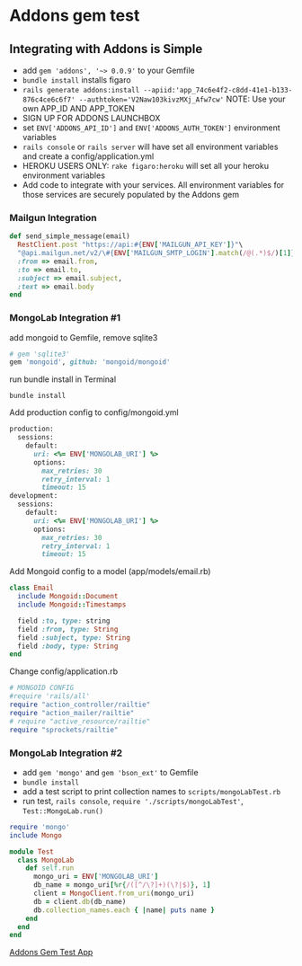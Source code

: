 # Addons gem test

## Integrating with Addons is Simple

* add `gem 'addons', '~> 0.0.9'` to your Gemfile
* `bundle install` installs figaro
* `rails generate addons:install --apiid:'app_74c6e4f2-c8dd-41e1-b133-876c4ce6c6f7' --authtoken='V2Naw103kivzMXj_Afw7cw'` NOTE: Use your own APP_ID AND APP_TOKEN
* SIGN UP FOR ADDONS LAUNCHBOX
* set `ENV['ADDONS_API_ID']` and `ENV['ADDONS_AUTH_TOKEN']` environment variables
* `rails console` or `rails server` will have set all environment variables and create a config/application.yml
* HEROKU USERS ONLY: `rake figaro:heroku` will set all your heroku environment variables
* Add code to integrate with your services. All environment variables for those services are securely populated by the Addons gem

### Mailgun Integration

```ruby
def send_simple_message(email)
  RestClient.post "https://api:#{ENV['MAILGUN_API_KEY']}"\
  "@api.mailgun.net/v2/\#{ENV['MAILGUN_SMTP_LOGIN'].match(/@(.*)$/)[1]}/messages",
  :from => email.from,
  :to => email.to,
  :subject => email.subject,
  :text => email.body
end
````

### MongoLab Integration #1

add mongoid to Gemfile, remove sqlite3
```ruby
# gem 'sqlite3'
gem 'mongoid', github: 'mongoid/mongoid'
```

run bundle install in Terminal
```shell
bundle install
```

Add production config to config/mongoid.yml
````ruby
production:
  sessions:
    default:
      uri: <%= ENV['MONGOLAB_URI'] %>
      options:
        max_retries: 30
        retry_interval: 1
        timeout: 15
development:
  sessions:
    default:
      uri: <%= ENV['MONGOLAB_URI'] %>
      options:
        max_retries: 30
        retry_interval: 1
        timeout: 15
````

Add Mongoid config to a model (app/models/email.rb)
```ruby
class Email
  include Mongoid::Document
  include Mongoid::Timestamps

  field :to, type: string
  field :from, type: String
  field :subject, type: String
  field :body, type: String
end

```

Change config/application.rb
```ruby
# MONGOID CONFIG
#require 'rails/all'
require "action_controller/railtie"
require "action_mailer/railtie"
# require "active_resource/railtie"
require "sprockets/railtie"
```

### MongoLab Integration #2

* add `gem 'mongo'` and `gem 'bson_ext'` to Gemfile
* `bundle install`
* add a test script to print collection names to `scripts/mongoLabTest.rb`
* run test, `rails console`, `require './scripts/mongoLabTest'`, `Test::MongoLab.run()`

````ruby
require 'mongo'
include Mongo

module Test
  class MongoLab
    def self.run
      mongo_uri = ENV['MONGOLAB_URI']
      db_name = mongo_uri[%r{/([^/\?]+)(\?|$)}, 1]
      client = MongoClient.from_uri(mongo_uri)
      db = client.db(db_name)
      db.collection_names.each { |name| puts name }
    end
  end
end
````

<a href="http://addons-gem-test.herokuapp.com/" target="_blank">Addons Gem Test App</a>